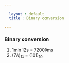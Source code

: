 ```yaml
---

  layout : default
  title : Binary conversion

---
```



### Binary conversion
1. 1min 12s = 72000ms <br/>
2. $(7A)_{13}$ = $(101)_{10}$
